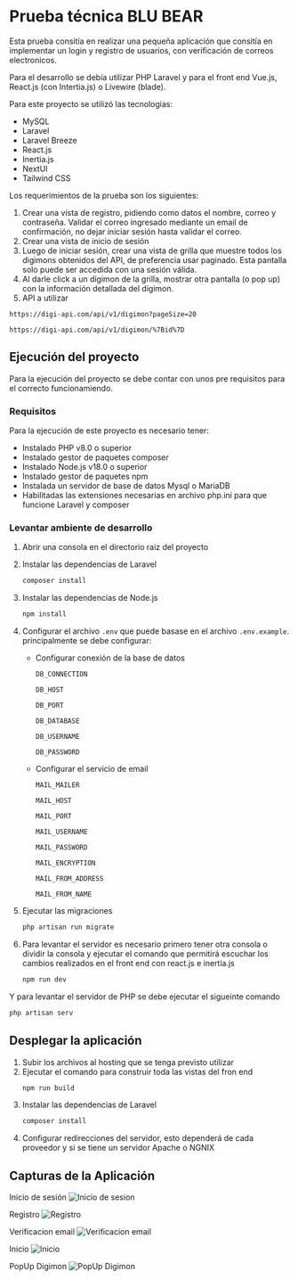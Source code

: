 
# Prueba técnica BLU BEAR

Esta prueba consitía en realizar una pequeña aplicación que consitía en implementar un login y registro de usuarios, con verificación de correos electronicos.

Para el desarrollo se debía utilizar PHP Laravel y para el front end Vue.js, React.js (con Intertia.js) o Livewire (blade).

Para este proyecto se utilizó las tecnologias:
- MySQL
- Laravel
- Laravel Breeze
- React.js
- Inertia.js
- NextUI
- Tailwind CSS

Los requerimientos de la prueba son los siguientes:

1. Crear una vista de registro, pidiendo como datos el nombre, correo y contraseña. Validar el correo ingresado mediante un email de confirmación, no dejar iniciar sesión hasta validar el correo.
1. Crear una vista de inicio de sesión
1. Luego de iniciar sesión, crear una vista de grilla que muestre todos los digimons obtenidos del API, de preferencia usar paginado. Esta pantalla solo puede ser accedida con una sesión válida.
1. Al darle click a un digimon de la grilla, mostrar otra pantalla (o pop up) con la información detallada del digimon.
1. API a utilizar
```
https://digi-api.com/api/v1/digimon?pageSize=20

https://digi-api.com/api/v1/digimon/%7Bid%7D
```

## Ejecución del proyecto
Para la ejecución del proyecto se debe contar con unos pre requisitos para el correcto funcionamiendo.

### Requisitos
Para la ejecución de este proyecto es necesario tener:
- Instalado PHP v8.0 o superior
- Instalado gestor de paquetes composer
- Instalado Node.js v18.0 o superior
- Instalado gestor de paquetes npm
- Instalada un servidor de base de datos Mysql o MariaDB
- Habilitadas las extensiones necesarias en archivo php.ini para que funcione Laravel y composer

### Levantar ambiente de desarrollo

1. Abrir una consola en el directorio raiz del proyecto
1. Instalar las dependencias de Laravel
    ```bash
    composer install
    ```
1. Instalar las dependencias de Node.js
    ```bash
    npm install
    ```
1. Configurar el archivo `.env` que puede basase en el archivo `.env.example`.
    principalmente se debe configurar:
    - Configurar conexión de la base de datos

        `DB_CONNECTION`

        `DB_HOST`

        `DB_PORT`

        `DB_DATABASE`

        `DB_USERNAME`

        `DB_PASSWORD`

    - Configurar el servicio de email

        `MAIL_MAILER`

        `MAIL_HOST`

        `MAIL_PORT`

        `MAIL_USERNAME`

        `MAIL_PASSWORD`

        `MAIL_ENCRYPTION`

        `MAIL_FROM_ADDRESS`

        `MAIL_FROM_NAME`
    
1. Ejecutar las migraciones
    ```bash
    php artisan run migrate
    ```
1. Para levantar el servidor es necesario primero tener otra consola o dividir la consola y ejecutar el comando que permitirá escuchar los cambios realizados en el front end con react.js e inertia.js

    ```bash
    npm run dev
    ```
Y para levantar el servidor de PHP se debe ejecutar el sigueinte comando
```bash
php artisan serv
```

## Desplegar la aplicación
1. Subir los archivos al hosting que se tenga previsto utilizar
1. Ejecutar el comando para construir toda las vistas del fron end
    ```bash
    npm run build
    ```
1. Instalar las dependencias de Laravel
    ```bash
    composer install
    ```
1. Configurar redirecciones del servidor, esto dependerá de cada proveedor y si se tiene un servidor Apache o NGNIX

## Capturas de la Aplicación
Inicio de sesión
![Inicio de sesion](https://res.cloudinary.com/dzfg3crbt/image/upload/v1703090442/Proyectos/prueba%20bluebear/moixlvu7wzr6kpfdrrlw.png)

Registro
![Registro](https://res.cloudinary.com/dzfg3crbt/image/upload/v1703090524/Proyectos/prueba%20bluebear/b5mhnxjpietc9bd1jy8u.png)

Verificacion email
![Verificacion email](https://res.cloudinary.com/dzfg3crbt/image/upload/v1703090589/Proyectos/prueba%20bluebear/lhpzumebcil1xu4xdai7.png)

Inicio
![Inicio](https://res.cloudinary.com/dzfg3crbt/image/upload/v1703090619/Proyectos/prueba%20bluebear/gupcu26psqkqv0egefeb.png)

PopUp Digimon
![PopUp Digimon](https://res.cloudinary.com/dzfg3crbt/image/upload/v1703090641/Proyectos/prueba%20bluebear/plvgkeawjoweaei7xkfo.png)
